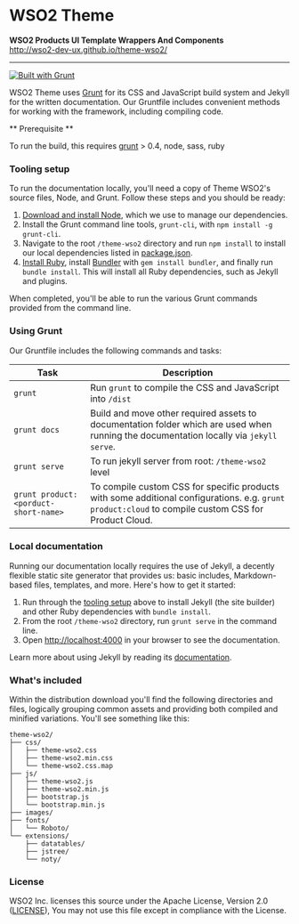 # WSO2 Theme

**WSO2 Products UI Template Wrappers And Components**   
http://wso2-dev-ux.github.io/theme-wso2/

---

[![Built with Grunt](https://cdn.gruntjs.com/builtwith.png)](http://gruntjs.com/)

WSO2 Theme uses [Grunt](http://gruntjs.com) for its CSS and JavaScript build system and Jekyll for the written documentation. 
Our Gruntfile includes convenient methods for working with the framework, including compiling code.

** Prerequisite **

To run the build, this requires [grunt](http://gruntjs.com/getting-started) > 0.4, node, sass, ruby

### Tooling setup

To run the documentation locally, you'll need a copy of Theme WSO2's source files, Node, and Grunt. Follow these steps and you should be ready:

1. [Download and install Node](https://nodejs.org/download/), which we use to manage our dependencies.
2. Install the Grunt command line tools, `grunt-cli`, with `npm install -g grunt-cli`.
3. Navigate to the root `/theme-wso2` directory and run `npm install` to install our local dependencies listed in [package.json](https://github.com/wso2-dev-ux/theme-wso2/blob/master/package.json).
4. [Install Ruby][install-ruby], install [Bundler][gembundler] with `gem install bundler`, and finally run `bundle install`. This will install all Ruby dependencies, such as Jekyll and plugins.

When completed, you'll be able to run the various Grunt commands provided from the command line.

[install-ruby]: https://www.ruby-lang.org/en/documentation/installation/
[gembundler]: https://bundler.io/

### Using Grunt

Our Gruntfile includes the following commands and tasks:

| Task | Description |
| --- | --- |
| `grunt` | Run `grunt` to compile the CSS and JavaScript into `/dist` |
| `grunt docs` | Build and move other required assets to documentation folder which are used when running the documentation locally via `jekyll serve`. |
| `grunt serve` | To run jekyll server from root: `/theme-wso2` level |
| `grunt product:<porduct-short-name>` | To compile custom CSS for specific products with some additional configurations. e.g. `grunt product:cloud` to compile custom CSS for Product Cloud. |

### Local documentation

Running our documentation locally requires the use of Jekyll, a decently flexible static site generator that provides us: 
basic includes, Markdown-based files, templates, and more. Here's how to get it started:

1. Run through the [tooling setup](#tooling-setup) above to install Jekyll (the site builder) and other Ruby dependencies with `bundle install`.
2. From the root `/theme-wso2` directory, run `grunt serve` in the command line.
3. Open <http://localhost:4000> in your browser to see the documentation.

Learn more about using Jekyll by reading its [documentation](https://jekyllrb.com/docs/home/).

### What's included

Within the distribution download you'll find the following directories and files, 
logically grouping common assets and providing both compiled and minified variations. You'll see something like this:

```
theme-wso2/
├── css/
│   ├── theme-wso2.css
│   ├── theme-wso2.min.css
│   └── theme-wso2.css.map
├── js/
│   ├── theme-wso2.js
│   ├── theme-wso2.min.js
│   ├── bootstrap.js
│   └── bootstrap.min.js
├── images/
├── fonts/
│   └── Roboto/
└── extensions/
    ├── datatables/
    ├── jstree/
    └── noty/
```

### License

WSO2 Inc. licenses this source under the Apache License, Version 2.0 ([LICENSE](LICENSE)), You may not use this file except in compliance with the License.
